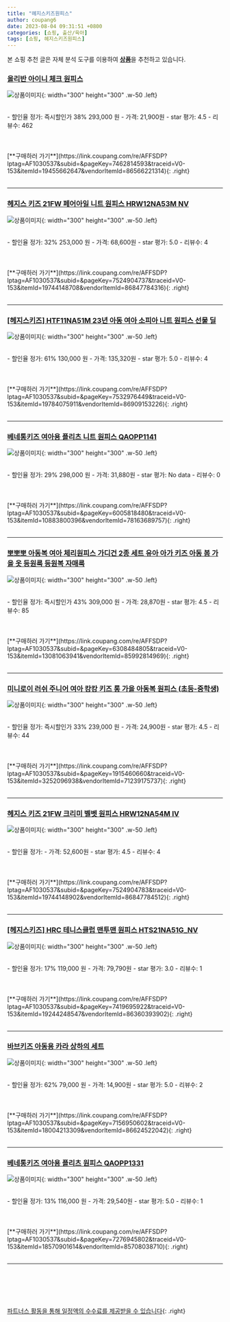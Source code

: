 ```yaml
---
title: "헤지스키즈원피스"
author: coupang6
date: 2023-08-04 09:31:51 +0800
categories: [쇼핑, 출산/육아]
tags: [쇼핑, 헤지스키즈원피스]
---
```


본 쇼핑 추천 글은 자체 분석 도구를 이용하여 [**상품**](https://link.coupang.com/a/bao1ui)을 추천하고 있습니다.

### [올리반 아이니 체크 원피스](https://link.coupang.com/re/AFFSDP?lptag=AF1030537&subid=&pageKey=7462814593&traceid=V0-153&itemId=19455662647&vendorItemId=86566221314)

![상품이미지](https://thumbnail6.coupangcdn.com/thumbnails/remote/230x230ex/image/vendor_inventory/4428/1a4ca2283fec9fd6a5ae3a16e44a1042427c999197a923203ab3208ad545.jpg){: width="300" height="300" .w-50 .left}


<br>
- 할인율 정가: 즉시할인가 38%  293,000   원
- 가격: 21,900원
- star 평가: 4.5
- 리뷰수: 462
<br>
<br>
<br>
<br>
[**구매하러 가기**](https://link.coupang.com/re/AFFSDP?lptag=AF1030537&subid=&pageKey=7462814593&traceid=V0-153&itemId=19455662647&vendorItemId=86566221314){: .right}
<br>
<br>

---

### [헤지스 키즈 21FW 페어아일 니트 원피스 HRW12NA53M NV](https://link.coupang.com/re/AFFSDP?lptag=AF1030537&subid=&pageKey=7524904737&traceid=V0-153&itemId=19744148708&vendorItemId=86847784316)

![상품이미지](https://thumbnail8.coupangcdn.com/thumbnails/remote/230x230ex/image/vendor_inventory/5ce5/ba4d735af2827d736bfe9749d664bfbc5cc7a84546e4851734afc7af8a7c.jpg){: width="300" height="300" .w-50 .left}


<br>
- 할인율 정가: 32%  253,000   원
- 가격: 68,600원
- star 평가: 5.0
- 리뷰수: 4
<br>
<br>
<br>
<br>
[**구매하러 가기**](https://link.coupang.com/re/AFFSDP?lptag=AF1030537&subid=&pageKey=7524904737&traceid=V0-153&itemId=19744148708&vendorItemId=86847784316){: .right}
<br>
<br>

---

### [[헤지스키즈] HTF11NA51M 23년 아동 여아 소피아 니트 원피스 선물 딜](https://link.coupang.com/re/AFFSDP?lptag=AF1030537&subid=&pageKey=7532976449&traceid=V0-153&itemId=19784075911&vendorItemId=86909153226)

![상품이미지](https://thumbnail9.coupangcdn.com/thumbnails/remote/230x230ex/image/vendor_inventory/5a75/b3e302a94f29f09d72447ffc0b2d9883aa73796039cc0fb0d5ba553f29f7.jpg){: width="300" height="300" .w-50 .left}


<br>
- 할인율 정가: 61%  130,000   원
- 가격: 135,320원
- star 평가: 5.0
- 리뷰수: 4
<br>
<br>
<br>
<br>
[**구매하러 가기**](https://link.coupang.com/re/AFFSDP?lptag=AF1030537&subid=&pageKey=7532976449&traceid=V0-153&itemId=19784075911&vendorItemId=86909153226){: .right}
<br>
<br>

---

### [베네통키즈 여아용 플리츠 니트 원피스 QAOPP1141](https://link.coupang.com/re/AFFSDP?lptag=AF1030537&subid=&pageKey=6005818480&traceid=V0-153&itemId=10883800396&vendorItemId=78163689757)

![상품이미지](https://thumbnail6.coupangcdn.com/thumbnails/remote/230x230ex/image/retail/images/2021/08/11/14/8/f643b848-eb16-4820-b6e5-f16fe52b02a0.jpg){: width="300" height="300" .w-50 .left}


<br>
- 할인율 정가: 29%  298,000   원
- 가격: 31,880원
- star 평가: No data
- 리뷰수: 0
<br>
<br>
<br>
<br>
[**구매하러 가기**](https://link.coupang.com/re/AFFSDP?lptag=AF1030537&subid=&pageKey=6005818480&traceid=V0-153&itemId=10883800396&vendorItemId=78163689757){: .right}
<br>
<br>

---

### [뽀뽀뽀 아동복 여아 체리원피스 가디건 2종 세트 유아 아가 키즈 아동 봄 가을 옷 등원룩 등원복 자매룩](https://link.coupang.com/re/AFFSDP?lptag=AF1030537&subid=&pageKey=6308484805&traceid=V0-153&itemId=13081063941&vendorItemId=85992814969)

![상품이미지](https://thumbnail6.coupangcdn.com/thumbnails/remote/230x230ex/image/vendor_inventory/0910/09ca506778fbe012b0f17492bb6bb63943794b408607021d6724464749f4.jpg){: width="300" height="300" .w-50 .left}


<br>
- 할인율 정가: 즉시할인가 43%  309,000   원
- 가격: 28,870원
- star 평가: 4.5
- 리뷰수: 85
<br>
<br>
<br>
<br>
[**구매하러 가기**](https://link.coupang.com/re/AFFSDP?lptag=AF1030537&subid=&pageKey=6308484805&traceid=V0-153&itemId=13081063941&vendorItemId=85992814969){: .right}
<br>
<br>

---

### [미니로이 러쉬 주니어 여아 캉캉 키즈 롱 가을 아동복 원피스 (초등-중학생)](https://link.coupang.com/re/AFFSDP?lptag=AF1030537&subid=&pageKey=1915460660&traceid=V0-153&itemId=3252096938&vendorItemId=71239175737)

![상품이미지](https://thumbnail9.coupangcdn.com/thumbnails/remote/230x230ex/image/vendor_inventory/0e63/309d64c20de6ca959e65d7fb2393f4584406f6c647d20409eb5f99bbbd11.jpg){: width="300" height="300" .w-50 .left}


<br>
- 할인율 정가: 즉시할인가 33%  239,000   원
- 가격: 24,900원
- star 평가: 4.5
- 리뷰수: 44
<br>
<br>
<br>
<br>
[**구매하러 가기**](https://link.coupang.com/re/AFFSDP?lptag=AF1030537&subid=&pageKey=1915460660&traceid=V0-153&itemId=3252096938&vendorItemId=71239175737){: .right}
<br>
<br>

---

### [헤지스 키즈 21FW 크리미 벨벳 원피스 HRW12NA54M IV](https://link.coupang.com/re/AFFSDP?lptag=AF1030537&subid=&pageKey=7524904783&traceid=V0-153&itemId=19744148902&vendorItemId=86847784512)

![상품이미지](https://thumbnail7.coupangcdn.com/thumbnails/remote/230x230ex/image/vendor_inventory/141f/1e003639a83eae4191eaa3ba5d7a004fc97e8fcc7802ea2bf8b2e854ffd3.jpg){: width="300" height="300" .w-50 .left}


<br>
- 할인율 정가: 
- 가격: 52,600원
- star 평가: 4.5
- 리뷰수: 4
<br>
<br>
<br>
<br>
[**구매하러 가기**](https://link.coupang.com/re/AFFSDP?lptag=AF1030537&subid=&pageKey=7524904783&traceid=V0-153&itemId=19744148902&vendorItemId=86847784512){: .right}
<br>
<br>

---

### [[헤지스키즈] HRC 테니스클럽 맨투맨 원피스 HTS21NA51G_NV](https://link.coupang.com/re/AFFSDP?lptag=AF1030537&subid=&pageKey=7419695922&traceid=V0-153&itemId=19244248547&vendorItemId=86360393902)

![상품이미지](https://thumbnail8.coupangcdn.com/thumbnails/remote/230x230ex/image/vendor_inventory/be6d/3c14d400a8dba6fc32731658ac8097fef1eb754a4e876091155303e58db9.jpg){: width="300" height="300" .w-50 .left}


<br>
- 할인율 정가: 17%  119,000   원
- 가격: 79,790원
- star 평가: 3.0
- 리뷰수: 1
<br>
<br>
<br>
<br>
[**구매하러 가기**](https://link.coupang.com/re/AFFSDP?lptag=AF1030537&subid=&pageKey=7419695922&traceid=V0-153&itemId=19244248547&vendorItemId=86360393902){: .right}
<br>
<br>

---

### [바브키즈 아동용 카라 상하의 세트](https://link.coupang.com/re/AFFSDP?lptag=AF1030537&subid=&pageKey=7156950602&traceid=V0-153&itemId=18004213309&vendorItemId=86624522042)

![상품이미지](https://thumbnail8.coupangcdn.com/thumbnails/remote/230x230ex/image/vendor_inventory/471b/b23e2dcc1ae724373fa10434c9437cdb6b4ac364620d671040f85925423f.jpg){: width="300" height="300" .w-50 .left}


<br>
- 할인율 정가: 62%  79,000   원
- 가격: 14,900원
- star 평가: 5.0
- 리뷰수: 2
<br>
<br>
<br>
<br>
[**구매하러 가기**](https://link.coupang.com/re/AFFSDP?lptag=AF1030537&subid=&pageKey=7156950602&traceid=V0-153&itemId=18004213309&vendorItemId=86624522042){: .right}
<br>
<br>

---

### [베네통키즈 여아용 플리츠 원피스 QAOPP1331](https://link.coupang.com/re/AFFSDP?lptag=AF1030537&subid=&pageKey=7276945802&traceid=V0-153&itemId=18570901614&vendorItemId=85708038710)

![상품이미지](https://thumbnail7.coupangcdn.com/thumbnails/remote/230x230ex/image/retail/images/2023/04/18/17/6/bec6b758-c5ab-418f-a1e1-5a98720deb32.jpg){: width="300" height="300" .w-50 .left}


<br>
- 할인율 정가: 13%  116,000   원
- 가격: 29,540원
- star 평가: 5.0
- 리뷰수: 1
<br>
<br>
<br>
<br>
[**구매하러 가기**](https://link.coupang.com/re/AFFSDP?lptag=AF1030537&subid=&pageKey=7276945802&traceid=V0-153&itemId=18570901614&vendorItemId=85708038710){: .right}
<br>
<br>

---
<br><br><br><br><br> [파트너스 활동을 통해 일정액의 수수료를 제공받을 수 있습니다](https://link.coupang.com/a/bao1ui){: .right}